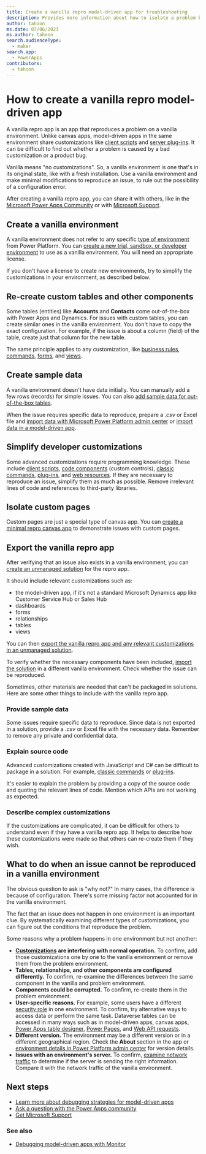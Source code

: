 ```yaml
---
title: Create a vanilla repro model-driven app for troubleshooting
description: Provides more information about how to isolate a problem by reproducing it in a different environment.
author: tahoon
ms.date: 07/06/2023
ms.author: tahoon
search.audienceType: 
  - maker
search.app: 
  - PowerApps
contributors:
  - tahoon
---
```

# How to create a vanilla repro model-driven app

A vanilla repro app is an app that reproduces a problem on a vanilla environment. Unlike canvas apps, model-driven apps in the same environment share customizations like [client scripts](/power-apps/developer/model-driven-apps/client-scripting) and [server plug-ins](/power-apps/developer/data-platform/plug-ins). It can be difficult to find out whether a problem is caused by a bad customization or a product bug.

Vanilla means "no customizations". So, a vanilla environment is one that's in its original state, like with a fresh installation. Use a vanilla environment and make minimal modifications to reproduce an issue, to rule out the possibility of a configuration error.

After creating a vanilla repro app, you can share it with others, like in the [Microsoft Power Apps Community](https://powerusers.microsoft.com/t5/Power-Apps-Community/ct-p/PowerApps1) or with [Microsoft Support](https://powerapps.microsoft.com/support/).

## Create a vanilla environment

A vanilla environment does not refer to any specific [type of environment](/power-platform/admin/environments-overview#types-of-environments) from Power Platform. You can [create a new trial, sandbox, or developer environment](/power-platform/admin/create-environment) to use as a vanilla environment. You will need an appropriate license.

If you don't have a license to create new environments, try to simplify the customizations in your environment, as described below.

## Re-create custom tables and other components

Some tables (entities) like **Accounts** and **Contacts** come out-of-the-box with Power Apps and Dynamics. For issues with custom tables, you can create similar ones in the vanilla environment. You don't have to copy the exact configuration. For example, if the issue is about a column (field) of the table, create just that column for the new table.

The same principle applies to any customization, like [business rules](/power-apps/maker/model-driven-apps/create-business-rules-recommendations-apply-logic-form), [commands](/power-apps/maker/model-driven-apps/command-designer-overview), [forms](/power-apps/maker/model-driven-apps/create-design-forms), and [views](/power-apps/maker/model-driven-apps/create-edit-views).

## Create sample data

A vanilla environment doesn't have data initially. You can manually add a few rows (records) for simple issues. You can also [add sample data for out-of-the-box tables](/power-platform/admin/add-remove-sample-data).

When the issue requires specific data to reproduce, prepare a *.csv* or Excel file and [import data with Microsoft Power Platform admin center](/power-platform/admin/import-data-all-record-types) or [import data in a model-driven app](/power-apps/user/import-data).

## Simplify developer customizations

Some advanced customizations require programming knowledge. These include [client scripts](/power-apps/developer/model-driven-apps/client-scripting), [code components](/power-apps/developer/component-framework/overview) (custom controls), [classic commands](/power-apps/maker/model-driven-apps/command-designer-overview), [plug-ins](/power-apps/developer/data-platform/plug-ins), and [web resources](/power-apps/developer/model-driven-apps/web-resources). If they are necessary to reproduce an issue, simplify them as much as possible. Remove irrelevant lines of code and references to third-party libraries.

## Isolate custom pages

Custom pages are just a special type of canvas app. You can [create a minimal repro canvas app](minimal-canvas-app-repro.md) to demonstrate issues with custom pages.

## Export the vanilla repro app

After verifying that an issue also exists in a vanilla environment, you can [create an unmanaged solution](/power-apps/maker/data-platform/create-solution) for the repro app.

It should include relevant customizations such as:

- the model-driven app, if it's not a standard Microsoft Dynamics app like Customer Service Hub or Sales Hub
- dashboards
- forms
- relationships
- tables
- views

You can then [export the vanilla repro app and any relevant customizations in an unmanaged solution](/power-apps/maker/data-platform/export-solutions).

To verify whether the necessary components have been included, [import the solution](/power-apps/maker/data-platform/import-update-export-solutions) in a different vanilla environment. Check whether the issue can be reproduced.

Sometimes, other materials are needed that can't be packaged in solutions. Here are some other things to include with the vanilla repro app.

### Provide sample data

Some issues require specific data to reproduce. Since data is not exported in a solution, provide a *.csv* or Excel file with the necessary data. Remember to remove any private and confidential data.

### Explain source code

Advanced customizations created with JavaScript and C# can be difficult to package in a solution. For example, [classic commands](/power-apps/maker/model-driven-apps/command-designer-overview) or [plug-ins](/power-apps/developer/data-platform/plug-ins).

It's easier to explain the problem by providing a copy of the source code and quoting the relevant lines of code. Mention which APIs are not working as expected.

### Describe complex customizations

If the customizations are complicated, it can be difficult for others to understand even if they have a vanilla repro app. It helps to describe how these customizations were made so that others can re-create them if they wish.

## What to do when an issue cannot be reproduced in a vanilla environment

The obvious question to ask is "why not?" In many cases, the difference is because of configuration. There's some missing factor not accounted for in the vanilla environment.

The fact that an issue does not happen in one environment is an important clue. By systematically examining different types of customizations, you can figure out the conditions that reproduce the problem.

Some reasons why a problem happens in one environment but not another:
* **[Customizations](isolate-model-app-issues#remove-customizations) are interfering with normal operation.** To confirm, add those customizations one by one to the vanilla environment or remove them from the problem environment.
* **Tables, relationships, and other components are configured differently.** To confirm, re-examine the differences between the same component in the vanilla and problem environment.
* **Components could be corrupted.** To confirm, re-create them in the problem environment.
* **User-specific reasons.** For example, some users have a different [security role](/power-platform/admin/security-roles-privileges) in one environment. To confirm, try alternative ways to access data or perform the same task. Dataverse tables can be accessed in many ways such as in model-driven apps, canvas apps, [Power Apps table designer](/power-apps/maker/canvas-apps/create-edit-tables), [Power Pages](/power-pages/introduction), and [Web API requests](/power-apps/developer/data-platform/webapi/query-data-web-api).
* **Different version.** The environment may be a different version or in a different geographical region. Check the **About** section in the app or [environment details in Power Platform admin center](/power-platform/admin/environments-overview#environment-details) for version details.
* **Issues with an environment's server.** To confirm, [examine network traffic](isolate-model-app-issues#find-out-if-the-issue-occurs-when-getting-data-or-showing-data) to determine if the server is sending the right information. Compare it with the network traffic of the vanilla environment.

## Next steps

- [Learn more about debugging strategies for model-driven apps](isolate-model-app-issues.md)
- [Ask a question with the Power Apps community](https://powerusers.microsoft.com/t5/Power-Apps-Community/ct-p/PowerApps1)
- [Get Microsoft Support](https://powerapps.microsoft.com/support/)

### See also

- [Debugging model-driven apps with Monitor](/power-apps/maker/monitor-modelapps)
